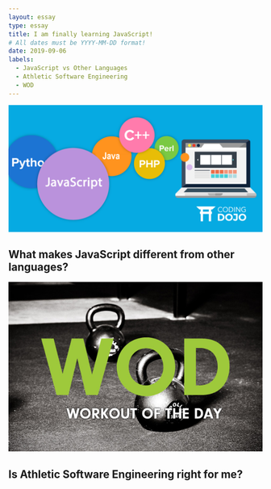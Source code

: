 ```yaml
---
layout: essay
type: essay
title: I am finally learning JavaScript!
# All dates must be YYYY-MM-DD format!
date: 2019-09-06
labels:
  - JavaScript vs Other Languages
  - Athletic Software Engineering
  - WOD
---
```


<img class="ui image" src="../images/essay_languages.png">

## What makes JavaScript different from other languages?




<img class="ui image" src="../images/wod.jpg" width="700px">

## Is Athletic Software Engineering right for me?

 



